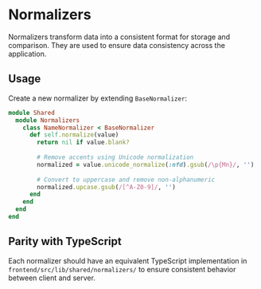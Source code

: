 # Normalizers

Normalizers transform data into a consistent format for storage and comparison. They are used to ensure data consistency across the application.

## Usage

Create a new normalizer by extending `BaseNormalizer`:

```ruby
module Shared
  module Normalizers
    class NameNormalizer < BaseNormalizer
      def self.normalize(value)
        return nil if value.blank?
        
        # Remove accents using Unicode normalization
        normalized = value.unicode_normalize(:nfd).gsub(/\p{Mn}/, '')
        
        # Convert to uppercase and remove non-alphanumeric
        normalized.upcase.gsub(/[^A-Z0-9]/, '')
      end
    end
  end
end
```

## Parity with TypeScript

Each normalizer should have an equivalent TypeScript implementation in `frontend/src/lib/shared/normalizers/` to ensure consistent behavior between client and server.